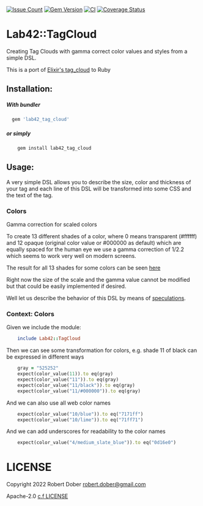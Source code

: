[![Issue Count](https://codeclimate.com/github/RobertDober/lab42_tag_cloud/badges/issue_count.svg)](https://codeclimate.com/github/RobertDober/lab42_tag_cloud)
[![Gem Version](http://img.shields.io/gem/v/lab42_lab42_tag_cloud.svg)](https://rubygems.org/gems/lab42_lab42_tag_cloud)
[![CI](https://github.com/robertdober/lab42_tag_cloud/workflows/CI/badge.svg)](https://github.com/robertdober/lab42_tag_cloud/actions)
[![Coverage Status](https://coveralls.io/repos/github/RobertDober/lab42_tag_cloud/badge.svg?branch=main)](https://coveralls.io/github/RobertDober/lab42_tag_cloud?branch=main)


# Lab42::TagCloud

Creating Tag Clouds with gamma correct color values and styles from a simple DSL.

This is a port of [Elixir's tag_cloud](https://github.com/RobertDober/tag_cloud) to Ruby

## Installation:

##### With bundler

```ruby
  gem 'lab42_tag_cloud'
```

##### or simply

```sh
    gem install lab42_tag_cloud
```

## Usage:

A very simple DSL allows you to describe the size, color and thickness of your tag and each line of this DSL will be transformed into
some CSS and the text of the tag.

### Colors

Gamma correction for scaled colors

To create 13 different shades of a color, where 0 means transparent (#ffffff) and 12 opaque (original color value or #000000 as default) which are equally spaced for the human eye we use a gamma correction of 1/2.2 which seems to work very well on modern screens.

The result for all 13 shades for some colors can be seen [here](https://htmlpreview.github.io/?https://github.com/RobertDober/tag_cloud/blob/v0.1.0/examples/gamma_correction.html)

Right now the size of the scale and the gamma value cannot be modified but that could be easily implemented if desired.


Well let us describe the behavior of this DSL by means of [speculations](https://github.com/RobertDober/speculate_about).

### Context: Colors

Given we include the module:
```ruby
    include Lab42::TagCloud
```

Then we can see some transformation for colors, e.g. shade 11 of black can be expressed in different ways
```ruby
    gray = "525252"
    expect(color_value(11)).to eq(gray)
    expect(color_value("11")).to eq(gray)
    expect(color_value("11/black")).to eq(gray)
    expect(color_value("11/#000000")).to eq(gray)
```

And we can also use all web color names
```ruby
    expect(color_value("10/blue")).to eq("7171ff")
    expect(color_value("10/lime")).to eq("71ff71")
```

And we can add underscores for readability to the color names
```ruby
    expect(color_value("4/medium_slate_blue")).to eq("0d16e0")
```


# LICENSE

Copyright 2022 Robert Dober robert.dober@gmail.com

Apache-2.0 [c.f LICENSE](LICENSE)
<!-- SPDX-License-Identifier: Apache-2.0-->
